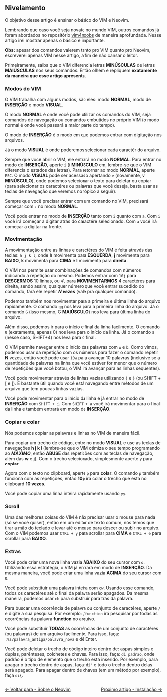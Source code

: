## Nivelamento

O objetivo desse artigo é ensinar o básico do VIM e Neovim.

Lembrando que caso você seja novato no mundo VIM, outros comandos já foram abordados no repositório [vim4noobs](https://github.com/luanmateuz/vim4noobs) de maneira aprofundada. Nesse artigo irei mostrar apenas o básico e importante.

**Obs:** apesar dos comandos valerem tanto pro VIM quanto pro Neovim, escreverei apenas VIM nesse artigo, a fim de não cansar o leitor.

Primeiramente, saiba que o VIM diferencia letras **MINÚSCULAS** de letras **MAIÚSCULAS** nos seus comandos. Então olhem e repliquem **exatamente da maneira que esse artigo apresenta**.

### Modos do VIM

O VIM trabalha com alguns modos, são eles: modo **NORMAL**, modo de **INSERÇÃO** e modo **VISUAL**.

O modo **NORMAL** é onde você pode utilizar os comandos do VIM, seja comandos de navegação ou comandos embutidos no próprio VIM (o modo normal é onde você passará a maior parte do tempo).

O modo de **INSERÇÃO** é o modo em que podemos entrar com digitação nos arquivos.

Já o modo **VISUAL** é onde poderemos selecionar cada caractér do arquivo.

Sempre que você abrir o VIM, ele entrará no modo **NORMAL**. Para entrar no modo de **INSERÇÃO**, aperte `i` (i **MINÚSCULO** em, lembre-se que o VIM diferencia o estados das letras). Para retornar ao modo **NORMAL**, aperte `ESC`. O modo **VISUAL** pode ser acessado apertando `v` (novamente, v **MINÚSCULO**), onde podemos selecionar o texto para deletar ou copiar (para selecionar os caractéres ou palavras que você deseja, basta usar as teclas de navegação que veremos no tópico a seguir).

Sempre que você precisar entrar com um comando no VIM, precisará começar com `:` no modo **NORMAL**.

Você pode entrar no modo de **INSERÇÃO** tanto com `i` quanto com `a`. Com `i` você irá começar a digitar atrás do caractére selecionado. Com `a` você irá começar a digitar na frente.

### Movimentação

A movimentação entre as linhas e caractéres do VIM é feita através das teclas: `h j k l`, onde **h** movimenta para **ESQUERDA**, **j** movimenta para **BAIXO**, **k** movimenta para **CIMA** e **l** movimenta para **direita**.

O VIM nos permite usar combinações de comandos com números indicando a repetição do mesmo. Podemos entrar com `10j` para **DESCERMOS** 10 linhas, ou `4l` para **MOVIMENTARMOS** 4 caractéres para direita, sendo assim, qualquer número que você entrar sucedido do comando, fará ele repetir ***N vezes*** (vale pra qualquer comando).

Podemos também nos movimentar para a primeira e última linha do arquivo rapidamente. O comando `gg` nos leva para a primeira linha do arquivo. Já o comando `G` (isso mesmo, G **MAIÚSCULO**) nos leva para última linha do arquivo.

Além disso, podemos ir para o início e final da linha facilmente. O comando `0` (exatamente, apenas 0) nos leva para o início da linha. Já o comando `$` (nesse caso, SHIFT+4) nos leva para o final.

O VIM permite navegar entre o início das palavras com `w` e `b`. Como vimos, podemos usar da repetição com os números para fazer o comando repetir **N** vezes, então você pode usar `10w` para avançar 10 palavras (inclusive se a quantidade de palavras na linha que você estiver for menor que o número de repetições que você botou, o VIM irá avançar para as linhas sequentes).

Você pode movimentar através de linhas vazias utilizando `{` e `}` (ou SHIFT + [ e ]). É bastante útil quando você está navegando entre métodos de um arquivo que tem poucas linhas vazias.

Você pode movimentar para o início da linha e já entrar no modo de **INSERÇÃO** com `SHIFT + i`. Com `SHIFT + a` você irá movimentar para o final da linha e também entrará em modo de **INSERÇÃO**.

### Copiar e colar

Nós podemos copiar as palavras e linhas no VIM de maneira fácil.

Para copiar um trecho de código, entre no modo **VISUAL** e use as teclas de navegações **h j k l** (lembre-se que o VIM otimiza o seu tempo programando ao ***MÁXIMO***, então **ABUSE** das repetições com as teclas de navegação, além das **w** e **j**). Com o trecho selecionado, simplesmente aperte `y` para **copiar**.

Agora com o texto no clipboard, aperte `p` para **colar**. O comando `p` também funciona com as repetições, então **10p** irá colar o trecho que está no clipboard **10 vezes**.

Você pode copiar uma linha inteira rapidamente usando `yy`.

### Scroll

Uma das melhores coisas do VIM é não precisar usar o mouse para nada (só se você quiser), então em um editor de texto comum, nós temos que tirar a mão do teclado e levar até o mouse para descer ou subir no arquivo. Com o VIM podemos usar `CTRL + y` para scrollar para **CIMA** e `CTRL + e` para scrollar para **BAIXO**.

### Extras

Você pode criar uma nova linha vazia **ABAIXO** do seu cursor com `o`. Utilizando essa estratégia, o VIM já entrará em modo de **INSERÇÃO**. Da mesma maneira, você pode criar uma linha vazia **ACIMA** do seu cursor com `O`.

Você pode substituir uma palavra inteira com `cw`. Usando esse comando, todos os caractéres até o final da palavra serão apagados. Da mesma maneira, podemos usar `cb` para substituir para trás da palavra.

Para buscar uma ocorrência de palavra ou conjunto de caractéres, aperte `/` e digite a sua pesquisa. Por exemplo: `/function` irá pesquisar por todas as ocorrências da palavra **function** no arquivo.

Você pode substituir **TODAS** as ocorrências de um conjunto de caractéres (ou palavras) de um arquivo facilmente. Para isso, faça: `:%s/palavra_antiga/palavra_nova` e dê Enter.

Você pode deletar o trecho de código inteiro dentro de: aspas simples e duplas, parênteses, colchetes e chaves. Para isso, faça: `di padrao`, onde padrão é o tipo de elemento que o trecho está inserido. Por exemplo, para apagar o trecho dentro de aspas, faça: `di"` e todo o trecho dentro delas será apagado. Para apagar dentro de chaves (em um método por exemplo), faça `di{`.

<div style="display: flex; justify-content: space-between;">
    <p align="left">
        <a href="./sobre-o-neovim.md"><- Voltar para - Sobre o Neovim</a>
    </p>
    <p align="right">
        <a href="./instalacao.md">Próximo artigo - Instalação -></a>
    </p>
</div>
